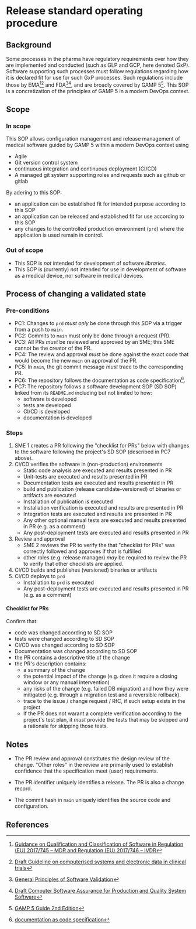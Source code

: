 # Release standard operating procedure

## Background

Some processes in the pharma have regulatory requirements over how they are implemented and conducted
(such as GLP and GCP, here denoted GxP).
Software supporting such processes must follow regulations regarding how it is declared
fit for use for such GxP processes. Such regulations include those by EMA[^1][^2] and FDA[^3][^4],
and are broadly covered by GAMP 5[^5].
This SOP is a concretization of the principles of GAMP 5 in a modern DevOps context.

## Scope

### In scope

This SOP allows configuration management and release management of medical software guided by
GAMP 5 within a modern DevOps context using
* Agile
* Git version control system
* continuous integration and continuous deployment (CI/CD)
* A managed git system supporting roles and requests such as github or gitlab

By adering to this SOP:
* an application can be established fit for intended purpose according to this SOP
* an application can be released and established fit for use according to this SOP
* any changes to the controlled production environment (`prd`) where the application is used remain in control.

### Out of scope

* This SOP is _not_ intended for development of software _libraries_.
* This SOP is (currently) _not_ intended for use in development of software as a medical device,
  nor software in medical devices.

## Process of changing a validated state

### Pre-conditions

* PC1: Changes to `prd` _must only_ be done through this SOP via a trigger from a push to `main`.
* PC2: Commits to `main` must only be done through a request (PR).
* PC3: All PRs _must_ be reviewed and approved by an SME; this SME cannot be the creator of the PR.
* PC4: The review and approval _must_ be done against the exact code that would become the
  new `main` on approval of the PR.
* PC5: In `main`, the git commit message _must_ trace to the corresponding PR.
* PC6: The repository follows the documentation as code specification[^6].
* PC7: The repository follows a software development SOP (SD SOP) linked from its `README.md`
  including but not limited to how:
    * software is developed
    * tests are developed
    * CI/CD is developed
    * documentation is developed

### Steps

1. SME 1 creates a PR following the "checklist for PRs" below with changes to the software
   following the project's SD SOP (described in PC7 above).
2. CI/CD verifies the software in (non-production) environments
    * Static code analysis are executed and results presented in PR
    * Unit-tests are executed and results presented in PR
    * Documentation tests are executed and results presented in PR
    * build and publication (release candidate-versioned) of binaries or artifacts are executed
    * Installation of publication is executed
    * Installation verification is executed and results are presented in PR
    * Integration tests are executed and results are presented in PR
    * Any other optional manual tests are executed and results presented in PR (e.g. as a comment)
    * Any post-deployment tests are executed and results presented in PR
3. Review and approval
    * SME 2 reviews the PR to verify the that "checklist for PRs" was correctly followed and approves
      if that is fulfilled
    * other roles (e.g. release manager) _may_ be required to review the PR to verify that
      other checklists are applied.
4. CI/CD builds and publishes (versioned) binaries or artifacts
5. CI/CD deploys to `prd`
    * Installation to `prd` is executed
    * Any post-deployment tests are executed and results presented in PR (e.g. as a comment)

#### Checklist for PRs

Confirm that:

* code was changed according to SD SOP
* tests were changed according to SD SOP
* CI/CD was changed according to SD SOP
* Documentation was changed according to SD SOP
* the PR contains a descriptive title of the change
* the PR's description contains:
    * a summary of the change
    * the potential impact of the change (e.g. does it require a closing window
      or any manual intervention)
    * any risks of the change (e.g. failed DB migration) and how they were mitigated
      (e.g. through a migration test and a reversible rollback).
    * trace to the issue / change request / RfC, if such setup exists in the project
    * If the PR does not warant a complete verification according to the project's test plan,
      it _must_ provide the tests that may be skipped and a rationale for skipping those tests.

## Notes

* The PR review and approval constitutes the design review of the change. "Other roles" in the review
  are primarily used to establish confidence that the specification meet (user) requirements.

* The PR identifier uniquely identifies a release. The PR is also a change record.

* The commit hash in `main` uniquely identifies the source code and configuration.

## References

[^1]: [Guidance on Qualification and Classification of Software in Regulation (EU) 2017/745 – MDR and Regulation (EU) 2017/746 – IVDR](https://health.ec.europa.eu/system/files/2020-09/md_mdcg_2019_11_guidance_qualification_classification_software_en_0.pdf)

[^2]: [Draft Guideline on computerised systems and electronic data in clinical trials](https://www.ema.europa.eu/en/documents/regulatory-procedural-guideline/draft-guideline-computerised-systems-electronic-data-clinical-trials_en.pdf)

[^3]: [General Principles of Software Validation](https://www.fda.gov/regulatory-information/search-fda-guidance-documents/general-principles-software-validation)

[^4]: [Draft Computer Software Assurance for Production and Quality System Software](https://www.fda.gov/regulatory-information/search-fda-guidance-documents/computer-software-assurance-production-and-quality-system-software)

[^5]: [GAMP 5 Guide 2nd Edition](https://ispe.org/publications/guidance-documents/gamp-5-guide-2nd-edition)

[^6]: [documentation as code specification](https://github.com/medical-software-quality/documentation-as-code/tree/main/documentation/features)
